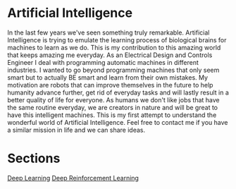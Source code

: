 # Artificial Intelligence
In the last few years we've seen something truly remarkable. Artificial Intelligence is trying to emulate the learning process of biological brains for machines to learn as we do. This is my contribution to this amazing world that keeps amazing me everyday. As an Electrical Design and Controls Engineer I deal with programming automatic machines in different industries. I wanted to go beyond programming machines that only seem smart but to actually BE smart and learn from their own mistakes. My motivation are robots that can improve themselves in the future to help humanity advance further, get rid of everyday tasks and will lastly result in a better quality of life for everyone. As humans we don't like jobs that have the same routine everyday, we are creators in nature and will be great to have this intelligent machines. This is my first attempt to understand the wonderful world of Artificial Intelligence. Feel free to contact me if you have a similar mission in life and we can share ideas.

# Sections
[Deep Learning](https://kennethmachado.github.io/Artificial-Intelligence/Deep%20Learning/)
[Deep Reinforcement Learning](https://kennethmachado.github.io/Artificial-Intelligence/Deep%20Reinforcement%20Learning/)
